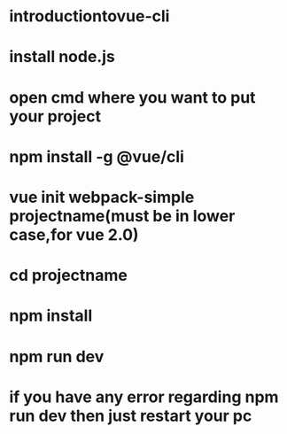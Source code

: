 # introductiontovue-cli
# install node.js
# open cmd where you want to put your project
# npm install -g @vue/cli
# vue init webpack-simple projectname(must be in lower case,for vue 2.0)
# cd projectname
# npm install
# npm run dev
# if you have any error regarding npm run dev then just restart your pc

